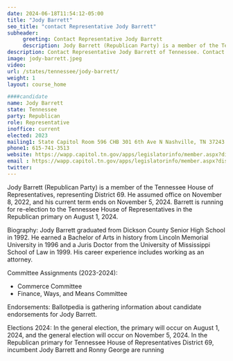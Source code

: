 ```yaml
---
date: 2024-06-18T11:54:12-05:00
title: "Jody Barrett"
seo_title: "contact Representative Jody Barrett"
subheader:
     greeting: Contact Representative Jody Barrett
     description: Jody Barrett (Republican Party) is a member of the Tennessee House of Representatives, representing District 69. He assumed office on November 8, 2022, and his current term ends on November 5, 2024.
description: Contact Representative Jody Barrett of Tennessee. Contact information for Jody Barrett includes email address, phone number, and mailing address.
image: jody-barrett.jpeg
video:
url: /states/tennessee/jody-barrett/
weight: 1
layout: course_home

####candidate
name: Jody Barrett
state: Tennessee
party: Republican
role: Representative
inoffice: current
elected: 2023
mailing1: State Capitol Room 596 CHB 301 6th Ave N Nashville, TN 37243
phone1: 615-741-3513
website: https://wapp.capitol.tn.gov/apps/legislatorinfo/member.aspx?district=H69/
email : https://wapp.capitol.tn.gov/apps/legislatorinfo/member.aspx?district=H69/
twitter: 
---
```

Jody Barrett (Republican Party) is a member of the Tennessee House of Representatives, representing District 69. He assumed office on November 8, 2022, and his current term ends on November 5, 2024. Barrett is running for re-election to the Tennessee House of Representatives in the Republican primary on August 1, 2024.

Biography:
Jody Barrett graduated from Dickson County Senior High School in 1992. He earned a Bachelor of Arts in history from Lincoln Memorial University in 1996 and a Juris Doctor from the University of Mississippi School of Law in 1999. His career experience includes working as an attorney.

Committee Assignments (2023-2024):
- Commerce Committee
- Finance, Ways, and Means Committee

Endorsements:
Ballotpedia is gathering information about candidate endorsements for Jody Barrett.

Elections 2024:
In the general election, the primary will occur on August 1, 2024, and the general election will occur on November 5, 2024. In the Republican primary for Tennessee House of Representatives District 69, incumbent Jody Barrett and Ronny George are running

